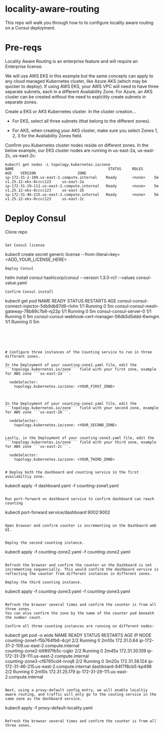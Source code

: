 # locality-aware-routing

This repo will walk you through how to to configure locality aware routing on a Consul deployment.

# Pre-reqs

Locality Aware Routing is an enterprise feature and will require an Enterprise license.

We will use AWS EKS in this example but the same concepts can apply to any cloud managed Kubernetes cluster, like Azure AKS (which may be quicker to deploy).
If using AWS EKS, your AWS VPC will need to have three separate subnets, each in a different Availability Zone. For Azure, an AKS cluster can be created without the need to explcitily create subnets in separate zones.

Create a EKS or AKS Kubernetes cluster. In the cluster creation...
- For EKS, select all three subnets (that belong to the different zones).
        
- For AKS, when creating your AKS cluster, make sure you select Zones 1, 2, 3 for the Availability Zones field.

Confirm you Kubernetes cluster nodes reside on different zones.
In the below example, our EKS cluster nodes are running in us-east-2a, us-east-2c, us-east-2c:
```
kubectl get nodes -L topology.kubernetes.io/zone
NAME                                           STATUS     ROLES      AGE    VERSION                   ZONE   
ip-172-31-2-109.us-east-2.compute.internal    Ready       <none>    5m     v1.25.12-eks-8cccc123     us-east-2a
ip-172-31-29-111.us-east-2.compute.internal   Ready       <none>    5m     v1.25.12-eks-8cccc123     us-east-2b
ip-172-31-46-215.us-east-2.compute.internal   Ready       <none>    5m     v1.25.12-eks-8cccc123     us-east-2c
```
# Deploy Consul

Clone repo
```git clone 

Set Consul license 
```
kubectl create secret generic license --from-literal=key=<ADD_YOUR_LICENSE_HERE>
```
Deploy Consul
```
helm install consul hashicorp/consul --version 1.3.0-rc1 --values consul-value.yaml 
```
Confirm Consul install
```
kubectl get pod
NAME                                                  READY   STATUS    RESTARTS   AGE
consul-consul-connect-injector-5db9db87d9-rlxhn       1/1     Running   0          5m
consul-consul-mesh-gateway-78b89c7b6-nj22p            1/1     Running   0          5m
consul-consul-server-0                                1/1     Running   0          5m
consul-consul-webhook-cert-manager-58db5d5ddd-6wmgm   1/1     Running   0          5m
```





# Configure three instances of the Counting service to run in three different zones.

In the Deployment of your counting-zone1.yaml file, edit the ```topology.kubernetes.io/zone``` field with your first zone, example for AWS zone ```us-east-2a```.
```
      nodeSelector:
        topology.kubernetes.io/zone: <YOUR_FIRST_ZONE>
```


In the Deployment of your counting-zone2.yaml file, edit the ```topology.kubernetes.io/zone``` field with your second zone, example for AWS zone ```us-east-2b```.

```
      nodeSelector:
        topology.kubernetes.io/zone: <YOUR_SECOND_ZONE>
```

Lastly, in the Deployment of your counting-zone3.yaml file, edit the ```topology.kubernetes.io/zone``` field with your third zone, example for AWS zone ```us-east-2c```.

```
      nodeSelector:
        topology.kubernetes.io/zone: <YOUR_THIRD_ZONE>
```

# Deploy both the dashboard and counting service in the first availabiltiy zone.
```
kubectl apply -f dashboard.yaml -f counting-zone1.yaml 
```

Run port-forward on dashboard service to confirm dashboard can reach counting
```
kubectl port-forward service/dashboard 9002:9002 
```

Open browser and confirm counter is incrementing on the Dashbaord web UI.


Deploy the second counting instance.
```
kubectl apply -f counting-zone2.yaml -f counting-zone2.yaml 
```

Refresh the browser and confirm the counter on the Dashboard is not incrementing sequencially. This would confirm the dashboard service is reflecting the counter from different instances in different zones.

Deploy the third counting instance.
```
kubectl apply -f counting-zone3.yaml -f counting-zone3.yaml 
```

Refresh the browser several times and confirm the counter is from all three zones.
You can also confirm the zone by the name of the counter pod beneath the number count.

Confirm all three counting instances are running on different nodes:
```
kubectl get pod -o wide
NAME                                                  READY   STATUS     RESTARTS   AGE     IP              NODE 
counting-zone1-f5b764fb6-4cjrl                        2/2     Running    0          2m10s   172.31.0.64     ip-172-31-2-109.us-east-2.compute.internal            
counting-zone2-b9897fb5c-cqjkr                        2/2     Running    0          2m45s   172.31.30.109   ip-172-31-29-111.us-east-2.compute.internal   
counting-zone3-cf8765cd4-lvvq8                        2/2     Running    0          3m20s   172.31.38.124   ip-172-31-46-215.us-east-2.compute.internal 
dashboard-64f7f8cb5-kp498                             2/2     Running    0          2m10s   172.31.25.179   ip-172-31-29-111.us-east-2.compute.internal
```

Next, using a proxy-default config entry, we will enable localtiy aware routing, and traffic will only go to the couting service in the same zone as the dashboard service.

```
kubectl apply -f proxy-default-locality.yaml
```

Refresh the browser several times and confirm the counter is from all three zones.
